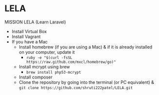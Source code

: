 LELA
====

MISSION LELA (Learn Laravel)

* Install Virtual Box
* Install Vagrant
* If you have a Mac
	* Install homebrew (if you are using a Mac) & if it is already installed on your computer, update it
		* `ruby -e "$(curl -fsSL https://raw.github.com/mxcl/homebrew/go)"`
	* Install mcrypt using brew
		* `brew install php53-mcrypt`
	* Install composer
	* Clone the repository by going into the terminal (or PC equivalent) & `git clone https://github.com/shruti222patel/LELA.git` 